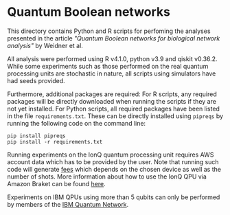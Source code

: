 # Quantum Boolean networks

This directory contains Python and R scripts for perfoming the analyses presented in the article *"Quantum Boolean networks for biological network analysis"* by Weidner et al.

All analysis were performed using R v4.1.0, python v3.9 and qiskit v0.36.2.
While some experiments such as those performed on the real quantum processing units are stochastic in nature, all scripts using simulators have had seeds provided.

Furthermore, additional packages are required:
For R scripts, any required packages will be directly downloaded when running the scripts if they are not yet installed.
For Python scripts, all required packages have been listed in the file `requirements.txt`.
These can be directly installed using `pipreqs` by running the following code on the command line:

```
pip install pipreqs
pip install -r requirements.txt
```

Running experiments on the IonQ quantum processing unit requires AWS account data which has to be provided by the user. Note that running such code will generate [fees](https://aws.amazon.com/de/braket/pricing/) which depends on the chosen device as well as the number of shots. More information about how to use the IonQ QPU via Amazon Braket can be found [here](https://aws.amazon.com/de/braket/).

Experiments on IBM QPUs using more than 5 qubits can only be performed by members of the [IBM Quantum Network](https://www.ibm.com/quantum/network).

